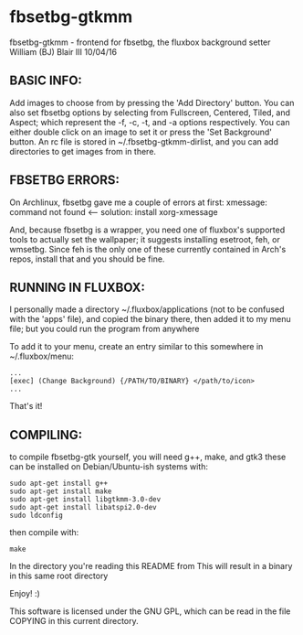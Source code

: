 # fbsetbg-gtkmm
fbsetbg-gtkmm - frontend for fbsetbg, the fluxbox background setter
William (BJ) Blair III
10/04/16

BASIC INFO:
-------------------
Add images to choose from by pressing the 'Add Directory' button.
You can also set fbsetbg options by selecting from Fullscreen, Centered,
Tiled, and Aspect; which represent the -f, -c, -t, and -a options
respectively. You can either double click on an image to set it
or press the 'Set Background' button. An rc file is stored in
~/.fbsetbg-gtkmm-dirlist, and you can add directories to get images
from in there.

FBSETBG ERRORS:
---------------------------
On Archlinux, fbsetbg gave me a couple of errors at first:
xmessage: command not found  <-- solution: install xorg-xmessage

And, because fbsetbg is a wrapper, you need one of fluxbox's
supported tools to actually set the wallpaper; it suggests installing
esetroot, feh, or wmsetbg. Since feh is the only one of these
currently contained in Arch's repos, install that and you should
be fine.

RUNNING IN FLUXBOX:
----------------------------------
I personally made a directory ~/.fluxbox/applications (not
to be confused with the 'apps' file), and copied the binary there,
then added it to my menu file; but you could run the program from anywhere

To add it to your menu, create an entry similar to this somewhere
in ~/.fluxbox/menu:

	...
	[exec] (Change Background) {/PATH/TO/BINARY} </path/to/icon>
	...

That's it!

COMPILING:
-------------------
to compile fbsetbg-gtk yourself, you will need g++, make, and gtk3
these can be installed on Debian/Ubuntu-ish systems with:

	sudo apt-get install g++
	sudo apt-get install make
	sudo apt-get install libgtkmm-3.0-dev
	sudo apt-get install libatspi2.0-dev
	sudo ldconfig

then compile with:

	make

In the directory you're reading this README from
This will result in a binary in this same root directory

Enjoy! :)

This software is licensed under the GNU GPL, which can be read
in the file COPYING in this current directory.

